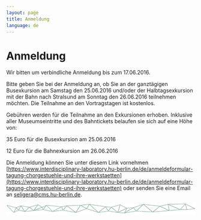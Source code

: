 ```yaml
---
layout: page
title: Anmeldung
language: de
---
```


# Anmeldung

Wir bitten um verbindliche Anmeldung bis zum 17.06.2016.  

Bitte geben Sie bei der Anmeldung an, ob Sie an der ganztägigen Busexkursion am Samstag den 25.06.2016 und/oder der Halbtagsexkursion mit der Bahn nach Stralsund am Sonntag den 26.06.2016 teilnehmen möchten.
Die Teilnahme an den Vortragstagen ist kostenlos.  

Gebühren werden für die Teilnahme an den Exkursionen erhoben. Inklusive aller Museumseintritte und des Bahntickets belaufen sie sich auf eine Höhe von:

35 Euro für die Busexkursion am 25.06.2016

12 Euro für die Bahnexkursion am 26.06.2016

Die Anmeldung können Sie unter diesem Link vornehmen [https://www.interdisciplinary-laboratory.hu-berlin.de/de/anmeldeformular-tagung-chorgestuehle-und-ihre-werkstaetten](https://www.interdisciplinary-laboratory.hu-berlin.de/de/anmeldeformular-tagung-chorgestuehle-und-ihre-werkstaetten) oder senden Sie eine Email an [seligera@cms.hu-berlin.de](seligera@cms.hu-berlin.de).

![Separator](../images/separator.png)
